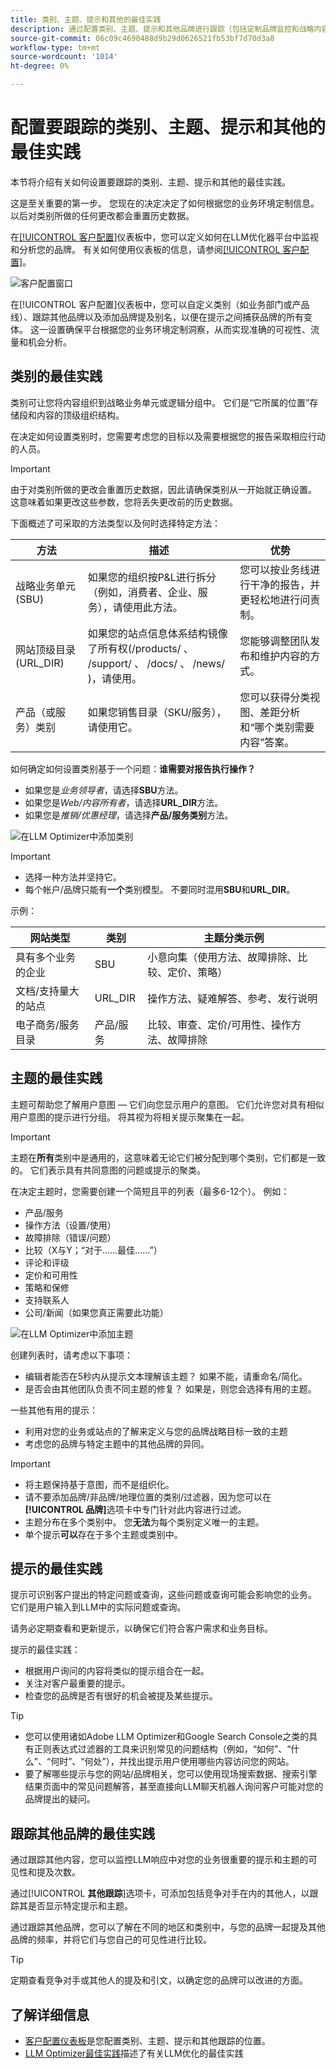```yaml
---
title: 类别、主题、提示和其他的最佳实践
description: 通过配置类别、主题、提示和其他品牌进行跟踪（包括定制品牌监控和战略内容分析的竞争对手），优化LLM见解。
source-git-commit: 06c09c4690488d9b29d0626521fb53bf7d70d3a8
workflow-type: tm+mt
source-wordcount: '1014'
ht-degree: 0%

---
```



# 配置要跟踪的类别、主题、提示和其他的最佳实践

本节将介绍有关如何设置要跟踪的类别、主题、提示和其他的最佳实践。

这是至关重要的第一步。 您现在的决定决定了如何根据您的业务环境定制信息。 以后对类别所做的任何更改都会重置历史数据。

在[[!UICONTROL 客户配置]](/help/dashboards/customer-configuration.md)仪表板中，您可以定义如何在LLM优化器平台中监视和分析您的品牌。 有关如何使用仪表板的信息，请参阅[[!UICONTROL 客户配置]](/help/dashboards/customer-configuration.md)。

![客户配置窗口](/help/assets/best-practices/customer-configuration-best-practices.png)

在[!UICONTROL 客户配置]仪表板中，您可以自定义类别（如业务部门或产品线）、跟踪其他品牌以及添加品牌提及别名，以便在提示之间捕获品牌的所有变体。 这一设置确保平台根据您的业务环境定制洞察，从而实现准确的可视性、流量和机会分析。

## 类别的最佳实践

类别可让您将内容组织到战略业务单元或逻辑分组中。 它们是“它所属的位置”存储段和内容的顶级组织结构。

在决定如何设置类别时，您需要考虑您的目标以及需要根据您的报告采取相应行动的人员。

>[!IMPORTANT]
>
> 由于对类别所做的更改会重置历史数据，因此请确保类别从一开始就正确设置。 这意味着如果更改这些参数，您将丢失更改前的历史数据。

下面概述了可采取的方法类型以及何时选择特定方法：

| 方法 | 描述 | 优势 |
|---------|----------|---------|
| 战略业务单元(SBU) | 如果您的组织按P&amp;L进行拆分（例如，消费者、企业、服务），请使用此方法。 | 您可以按业务线进行干净的报告，并更轻松地进行问责制。 |
| 网站顶级目录(URL_DIR) | 如果您的站点信息体系结构镜像了所有权(/products/ 、 /support/ 、 /docs/ 、 /news/ )，请使用。 | 您能够调整团队发布和维护内容的方式。 |
| 产品（或服务）类别 | 如果您销售目录（SKU/服务），请使用它。 | 您可以获得分类视图、差距分析和“哪个类别需要内容”答案。 |

如何确定如何设置类别基于一个问题：**谁需要对报告执行操作？**

* 如果您是&#x200B;*业务领导者*，请选择&#x200B;**SBU**&#x200B;方法。
* 如果您是&#x200B;*Web/内容所有者*，请选择&#x200B;**URL_DIR**&#x200B;方法。
* 如果您是&#x200B;*推销/优惠经理*，请选择&#x200B;**产品/服务类别**&#x200B;方法。

![在LLM Optimizer中添加类别](/help/assets/best-practices/add-category.png)

>[!IMPORTANT]
>
> * 选择一种方法并坚持它。
> * 每个帐户/品牌只能有&#x200B;**一个**&#x200B;类别模型。 不要同时混用&#x200B;**SBU**&#x200B;和&#x200B;**URL_DIR**。
>   <!--Can you mix Product/Service with these?-->

示例：

| 网站类型 | 类别 | 主题分类示例 |
|---------|----------|---------|
| 具有多个业务的企业 | SBU | 小意向集（使用方法、故障排除、比较、定价、策略） |
| 文档/支持量大的站点 | URL_DIR | 操作方法、疑难解答、参考、发行说明 |
| 电子商务/服务目录 | 产品/服务 | 比较、审查、定价/可用性、操作方法、故障排除 |

## 主题的最佳实践

主题可帮助您了解用户意图 — 它们向您显示用户的意图。 它们允许您对具有相似用户意图的提示进行分组。 将其视为将相关提示聚集在一起。

>[!IMPORTANT]
>
>主题在&#x200B;**所有**&#x200B;类别中是通用的，这意味着无论它们被分配到哪个类别，它们都是一致的。 它们表示具有共同意图的问题或提示的聚类。

在决定主题时，您需要创建一个简短且平的列表（最多6-12个）。 例如：

* 产品/服务
* 操作方法（设置/使用）
* 故障排除（错误/问题）
* 比较（X与Y；“对于……最佳……”）
* 评论和评级
* 定价和可用性
* 策略和保修
* 支持联系人
* 公司/新闻（如果您真正需要此功能）

![在LLM Optimizer中添加主题](/help/assets/best-practices/add-topic.png)

创建列表时，请考虑以下事项：

* 编辑者能否在5秒内从提示文本理解该主题？ 如果不能，请重命名/简化。
* 是否会由其他团队负责不同主题的修复？ 如果是，则您会选择有用的主题。
  <!-- Last bullet point does not make sense. Clarification needed. Also not sure what is meant by "editor"?-->

一些其他有用的提示：

* 利用对您的业务或站点的了解来定义与您的品牌战略目标一致的主题
* 考虑您的品牌与特定主题中的其他品牌的异同。

>[!IMPORTANT]
>
> * 将主题保持基于意图，而不是组织化。
> * 请不要添加品牌/非品牌/地理位置的类别/过滤器，因为您可以在&#x200B;**[!UICONTROL 品牌]**&#x200B;选项卡中专门针对此内容进行过滤。
> * 主题分布在多个类别中。 您&#x200B;**无法**&#x200B;为每个类别定义唯一的主题。
> * 单个提示&#x200B;**可以**&#x200B;存在于多个主题或类别中。

## 提示的最佳实践

提示可识别客户提出的特定问题或查询，这些问题或查询可能会影响您的业务。 它们是用户输入到LLM中的实际问题或查询。

请务必定期查看和更新提示，以确保它们符合客户需求和业务目标。

提示的最佳实践：

* 根据用户询问的内容将类似的提示组合在一起。
* 关注对客户最重要的提示。
* 检查您的品牌是否有很好的机会被提及某些提示。

>[!TIP]
>
>* 您可以使用诸如Adobe LLM Optimizer和Google Search Console之类的具有正则表达式过滤器的工具来识别常见的问题结构（例如，“如何”、“什么”、“何时”、“何处”），并找出提示用户使用哪些内容访问您的网站。
>* 要了解哪些提示与您的网站/品牌相关，您可以使用现场搜索数据、搜索引擎结果页面中的常见问题解答，甚至直接向LLM聊天机器人询问客户可能对您的品牌提出的疑问。

## 跟踪其他品牌的最佳实践

通过跟踪其他内容，您可以监控LLM响应中对您的业务很重要的提示和主题的可见性和提及次数。

通过&#x200B;[!UICONTROL **其他跟踪**]&#x200B;选项卡，可添加包括竞争对手在内的其他人，以跟踪其是否显示特定提示和主题。

通过跟踪其他品牌，您可以了解在不同的地区和类别中，与您的品牌一起提及其他品牌的频率，并将它们与您自己的可见性进行比较。

>[!TIP]
>
>定期查看竞争对手或其他人的提及和引文，以确定您的品牌可以改进的方面。

## 了解详细信息

* [客户配置仪表板](/help/dashboards/customer-configuration.md)是您配置类别、主题、提示和其他跟踪的位置。
* [LLM Optimizer最佳实践](/help/tutorials/best-practices.md)描述了有关LLM优化的最佳实践

